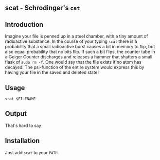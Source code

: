 scat - Schrodinger's `cat`
---------------------------
## Introduction
Imagine your file is penned up in a steel chamber, with a tiny amount of radioactive substance.  In the course of your typing `scat` there is a probability that a small radioactive burst causes a bit in memory to flip, but also equal probability that no bits flip.  If such a bit flips, the counter tube in a Geiger Counter discharges and releases a hammer that shatters a small flask of `sudo rm -f`.  One would say that the file exists if no atom has decayed.  The psi-function of the entire system would express this by having your file in the saved and deleted state!

## Usage
`scat $FILENAME`

## Output
That's hard to say

## Installation
Just add `scat` to your `PATH`.
